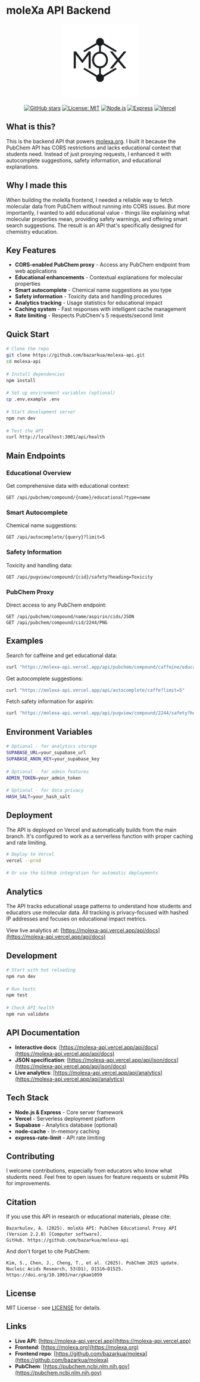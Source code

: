 # moleXa API Backend

<div align="center">
  <img src="./public/mox_logo.png" alt="moleXa Logo" width="200"/>
  
  [![GitHub stars](https://img.shields.io/github/stars/bazarkua/molexa-api?style=social)](https://github.com/bazarkua/molexa-api/stargazers)
  [![License: MIT](https://img.shields.io/badge/License-MIT-yellow.svg)](https://opensource.org/licenses/MIT)
  [![Node.js](https://img.shields.io/badge/Node.js-18+-green)](https://nodejs.org/)
  [![Express](https://img.shields.io/badge/Express-4.18+-black)](https://expressjs.com/)
  [![Vercel](https://img.shields.io/badge/Deployed%20on-Vercel-black)](https://vercel.com/)
</div>

## What is this?

This is the backend API that powers [molexa.org](https://molexa.org). I built it because the PubChem API has CORS restrictions and lacks educational context that students need. Instead of just proxying requests, I enhanced it with autocomplete suggestions, safety information, and educational explanations.

## Why I made this

When building the moleXa frontend, I needed a reliable way to fetch molecular data from PubChem without running into CORS issues. But more importantly, I wanted to add educational value - things like explaining what molecular properties mean, providing safety warnings, and offering smart search suggestions. The result is an API that's specifically designed for chemistry education.

## Key Features

- **CORS-enabled PubChem proxy** - Access any PubChem endpoint from web applications
- **Educational enhancements** - Contextual explanations for molecular properties
- **Smart autocomplete** - Chemical name suggestions as you type
- **Safety information** - Toxicity data and handling procedures
- **Analytics tracking** - Usage statistics for educational impact
- **Caching system** - Fast responses with intelligent cache management
- **Rate limiting** - Respects PubChem's 5 requests/second limit

## Quick Start

```bash
# Clone the repo
git clone https://github.com/bazarkua/molexa-api.git
cd molexa-api

# Install dependencies
npm install

# Set up environment variables (optional)
cp .env.example .env

# Start development server
npm run dev

# Test the API
curl http://localhost:3001/api/health
```

## Main Endpoints

### Educational Overview
Get comprehensive data with educational context:
```
GET /api/pubchem/compound/{name}/educational?type=name
```

### Smart Autocomplete
Chemical name suggestions:
```
GET /api/autocomplete/{query}?limit=5
```

### Safety Information
Toxicity and handling data:
```
GET /api/pugview/compound/{cid}/safety?heading=Toxicity
```

### PubChem Proxy
Direct access to any PubChem endpoint:
```
GET /api/pubchem/compound/name/aspirin/cids/JSON
GET /api/pubchem/compound/cid/2244/PNG
```

## Examples

Search for caffeine and get educational data:
```bash
curl "https://molexa-api.vercel.app/api/pubchem/compound/caffeine/educational?type=name"
```

Get autocomplete suggestions:
```bash
curl "https://molexa-api.vercel.app/api/autocomplete/caffe?limit=5"
```

Fetch safety information for aspirin:
```bash
curl "https://molexa-api.vercel.app/api/pugview/compound/2244/safety?heading=Toxicity"
```

## Environment Variables

```bash
# Optional - for analytics storage
SUPABASE_URL=your_supabase_url
SUPABASE_ANON_KEY=your_supabase_key

# Optional - for admin features
ADMIN_TOKEN=your_admin_token

# Optional - for data privacy
HASH_SALT=your_hash_salt
```

## Deployment

The API is deployed on Vercel and automatically builds from the main branch. It's configured to work as a serverless function with proper caching and rate limiting.

```bash
# Deploy to Vercel
vercel --prod

# Or use the GitHub integration for automatic deployments
```

## Analytics

The API tracks educational usage patterns to understand how students and educators use molecular data. All tracking is privacy-focused with hashed IP addresses and focuses on educational impact metrics.

View live analytics at: [https://molexa-api.vercel.app/api/docs](https://molexa-api.vercel.app/api/docs)

## Development

```bash
# Start with hot reloading
npm run dev

# Run tests
npm test

# Check API health
npm run validate
```

## API Documentation

- **Interactive docs**: [https://molexa-api.vercel.app/api/docs](https://molexa-api.vercel.app/api/docs)
- **JSON specification**: [https://molexa-api.vercel.app/api/json/docs](https://molexa-api.vercel.app/api/json/docs)
- **Live analytics**: [https://molexa-api.vercel.app/api/analytics](https://molexa-api.vercel.app/api/analytics)

## Tech Stack

- **Node.js & Express** - Core server framework
- **Vercel** - Serverless deployment platform
- **Supabase** - Analytics database (optional)
- **node-cache** - In-memory caching
- **express-rate-limit** - API rate limiting

## Contributing

I welcome contributions, especially from educators who know what students need. Feel free to open issues for feature requests or submit PRs for improvements.

## Citation

If you use this API in research or educational materials, please cite:

```
Bazarkulov, A. (2025). moleXa API: PubChem Educational Proxy API (Version 2.2.0) [Computer software]. 
GitHub. https://github.com/bazarkua/molexa-api
```

And don't forget to cite PubChem:
```
Kim, S., Chen, J., Cheng, T., et al. (2025). PubChem 2025 update. 
Nucleic Acids Research, 53(D1), D1516–D1525. https://doi.org/10.1093/nar/gkae1059
```

## License

MIT License - see [LICENSE](LICENSE) for details.

## Links

- **Live API**: [https://molexa-api.vercel.app](https://molexa-api.vercel.app)
- **Frontend**: [https://molexa.org](https://molexa.org)
- **Frontend repo**: [https://github.com/bazarkua/molexa](https://github.com/bazarkua/molexa)
- **PubChem**: [https://pubchem.ncbi.nlm.nih.gov](https://pubchem.ncbi.nlm.nih.gov)